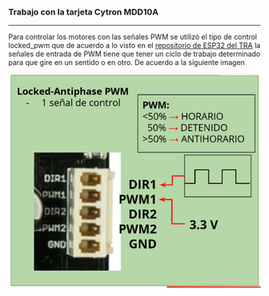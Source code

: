 ### Trabajo con la tarjeta Cytron MDD10A 
***

Para controlar los motores con las señales PWM se utilizó el tipo de control 
locked_pwm que de acuerdo a lo visto en el [repositorio de ESP32 del TRA](https://github.com/RUVIVAF/esp32-course/blob/master/D4_01_Motores_WiFi/ESP32-D4-Motores_y_WiFi.pdf) la señales de entrada de PWM tiene que tener un ciclo de trabajo determinado para que gire en un sentido o en otro. De acuerdo a la siguiente imagen 

![Locked Antiphase PWM](locked_pwm.PNG)






